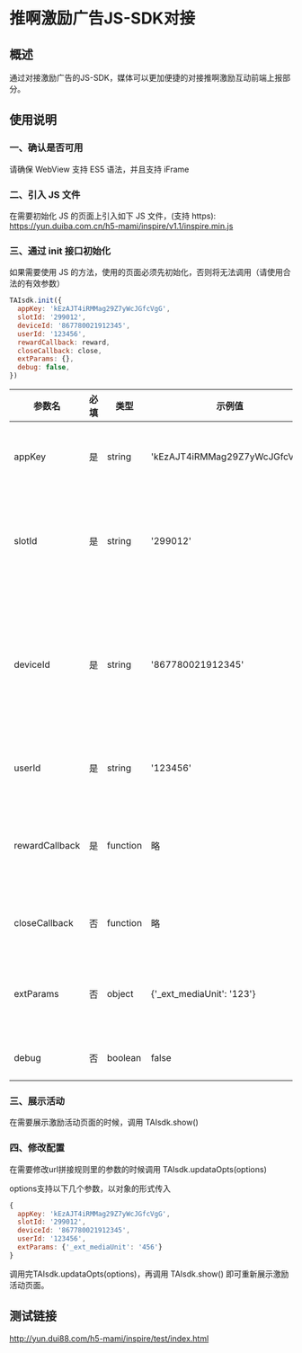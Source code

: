 #  推啊激励广告JS-SDK对接

## 概述
通过对接激励广告的JS-SDK，媒体可以更加便捷的对接推啊激励互动前端上报部分。

## 使用说明
### 一、确认是否可用
请确保 WebView 支持 ES5 语法，并且支持 iFrame

### 二、引入 JS 文件

在需要初始化 JS 的页面上引入如下 JS 文件，(支持 https): https://yun.duiba.com.cn/h5-mami/inspire/v1.1/inspire.min.js

### 三、通过 init 接口初始化

如果需要使用 JS 的方法，使用的页面必须先初始化，否则将无法调用（请使用合法的有效参数）
```javascript
TAIsdk.init({
  appKey: 'kEzAJT4iRMMag29Z7yWcJGfcVgG',
  slotId: '299012',
  deviceId: '867780021912345',
  userId: '123456',
  rewardCallback: reward,
  closeCallback: close,
  extParams: {},
  debug: false,
})
```

| 参数名 | 必填 | 类型   | 示例值    | 描述               |
| ------ | :--: | ------ | --------- | ------------------ |
| appKey |  是  | string | 'kEzAJT4iRMMag29Z7yWcJGfcVgG' | 系统分配 （在推啊后台‘我的媒体’获取appkey） |
| slotId |  是  | string | '299012' | 系统分配的广告位Id （ 在推啊后台‘我的广告位’获取slotId） |
| deviceId |  是  | string | '867780021912345' | 设备信息，用于识别用户，提高广告精准投放度，获取不到 IMEI/IDFA 可以传媒体自定义的参数 |
| userId |  是  | string | '123456' | 媒体用户id，奖励发放的对象 |
| rewardCallback |  是  | function | 略 | 上报成功后会执行的回调函数，会将对应上报数据传过来 |
| closeCallback |  否  | function | 略 | 关闭页面后会执行的回调函数 |
| extParams |  否  | object | {'_ext_mediaUnit': '123'} | 需要拼接在url上的额外参数（参数名前缀需要加_ext_） |
| debug |  否  | boolean | false | 是否开启 debug 模式 |

### 三、展示活动

在需要展示激励活动页面的时候，调用 TAIsdk.show()

### 四、修改配置

在需要修改url拼接规则里的参数的时候调用 TAIsdk.updataOpts(options)

options支持以下几个参数，以对象的形式传入
```javascript
{
  appKey: 'kEzAJT4iRMMag29Z7yWcJGfcVgG',
  slotId: '299012',
  deviceId: '867780021912345',
  userId: '123456',
  extParams: {'_ext_mediaUnit': '456'}
}
```
调用完TAIsdk.updataOpts(options)，再调用 TAIsdk.show() 即可重新展示激励活动页面。

## 测试链接

http://yun.dui88.com/h5-mami/inspire/test/index.html

